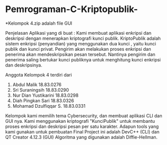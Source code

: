 # Pemrograman-C-Kriptopublik-
*Kelompok 4.zip adalah file GUI

Penjelasan Aplikasi yang di buat : Kami membuat aplikasi enkripsi dan deskripsi dengan menerapkan kriptografi kunci publik. KriptoPublik adalah sistem enkripsi (penyandian) yang menggunakan dua kunci , yaitu kunci publik dan kunci privat. Pengirim akan melakukan proses enkripsi dan penerima akan mendeskripsikan pesan tersebut. Nantinya pengirim dan penerima saling bertukar kunci publiknya untuk menghitung kunci enkripsi dan deskripsinya.

Anggota Kelompok 4 terdiri dari

1. Abdul Malik 18.83.0276
2. Sri Suraningsih 18.83.0290
3. Nur Dian Yustikarini 18.83.0298
4. Diah Pingkan Sari 18.83.0326
5. Mohamad Dzulfiqqar S. 18.83.0331

Kelompok kami memilih tema Cybersecurity, dan membuat aplikasi CLI dan GUI nya. Kami menggunakan kriptografi "KunciPublik" untuk membantu proses enkripsi dan deskripsi pesan per satu karakter. Adapun tools yang kami gunakan untuk pembuatan Final Project ini adalah DevC++ (CLI) dan QT Creator 4.12.3 (GUI) Algoritma yang digunakan adalah Diffie-Hellman.
